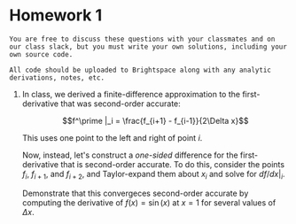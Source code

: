 # Homework 1

```{note}
You are free to discuss these questions with your classmates and on
our class slack, but you must write your own solutions, including your
own source code.

All code should be uploaded to Brightspace along with any analytic
derivations, notes, etc.
```


1. In class, we derived a finite-difference approximation to the
   first-derivative that was second-order accurate:

   $$f^\prime |_i = \frac{f_{i+1} - f_{i-1}}{2\Delta x}$$

   This uses one point to the left and right of point $i$.

   Now, instead, let's construct a *one-sided* difference for the
   first-derivative that is second-order accurate.  To do this,
   consider the points $f_i$, $f_{i+1}$, and $f_{i+2}$, and Taylor-expand
   them about $x_i$ and solve for $df/dx |_i$.

   Demonstrate that this convergeces second-order accurate by
   computing the derivative of $f(x) = \sin(x)$ at $x = 1$ for
   several values of $\Delta x$.
   
